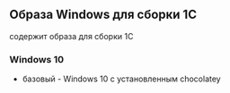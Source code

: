 ## Образа Windows для сборки 1С

содержит образа для сборки 1С

### Windows 10

* базовый - Windows 10 c установленным chocolatey

